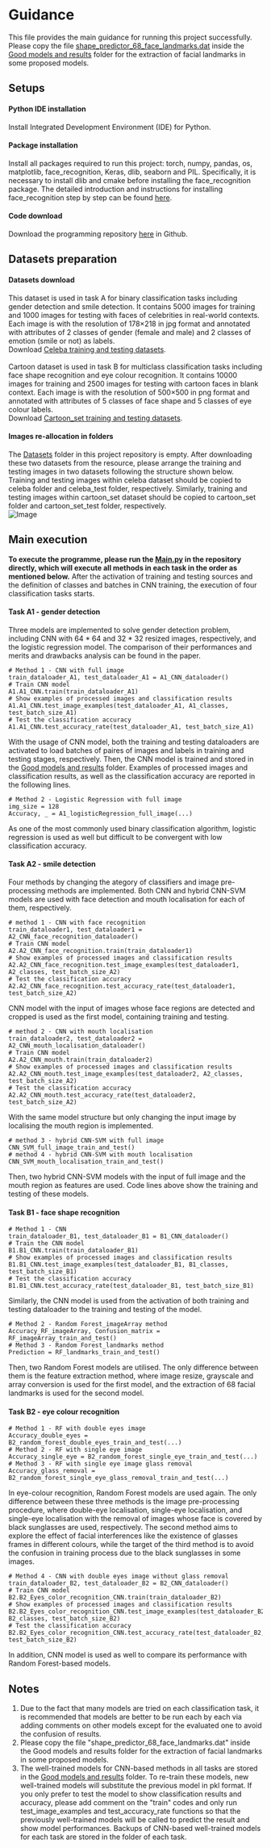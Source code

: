 # Guidance

This file provides the main guidance for running this project successfully. Please copy the file [shape_predictor_68_face_landmarks.dat](https://www.kaggle.com/datasets/sergiovirahonda/shape-predictor-68-face-landmarksdat?resource=download) inside the [Good models and results](https://github.com/zciccs3/-zciccs3-AMLS_assignment22_23/tree/main/Good%20models%20and%20results) folder for the extraction of facial landmarks in some proposed models. 

## Setups

#### Python IDE installation
Install Integrated Development Environment (IDE) for Python.
#### Package installation
Install all packages required to run this project: torch, numpy, pandas, os, matplotlib, face_recognition, Keras, dlib, seaborn and PIL. Specifically, it is necessary to install dlib and cmake before installing the face_recognition package. The detailed introduction and instructions for installing face_recognition step by step can be found [here](https://github.com/ageitgey/face_recognition).
#### Code download
Download the programming repository [here](https://github.com/zciccs3/-zciccs3-AMLS_assignment22_23) in Github.

## Datasets preparation

#### Datasets download
This dataset is used in task A for binary classification tasks including gender detection and smile detection. It contains 5000 images for training and 1000 images for testing with faces of celebrities in real-world contexts. Each image is with the resolution of 178×218 in jpg format and annotated with attributes of 2 classes of gender (female and male) and 2 classes of emotion (smile or not) as labels. <br/>
Download [Celeba training and testing datasets](https://bit.ly/dataset_AMLS_22-23). <br/><br/>
Cartoon dataset is used in task B for multiclass classification tasks including face shape recognition and eye colour recognition. It contains 10000 images for training and 2500 images for testing with cartoon faces in blank context. Each image is with the resolution of 500×500 in png format and annotated with attributes of 5 classes of face shape and 5 classes of eye colour labels. <br/>
Download [Cartoon_set training and testing datasets](https://google.github.io/cartoonset/).

#### Images re-allocation in folders
The [Datasets](https://github.com/zciccs3/-zciccs3-AMLS_assignment22_23/tree/main/Datasets) folder in this project repository is empty. After downloading these two datasets from the resource, please arrange the training and testing images in two datasets following the structure shown below. Training and testing images within celeba dataset should be copied to celeba folder and celeba_test folder, respectively. Similarly, training and testing images within cartoon_set dataset should be copied to cartoon_set folder and cartoon_set_test folder, respectively. <br/>
![Image](https://github.com/zciccs3/-zciccs3-AMLS_assignment22_23/blob/main/Figures/Dataset%20images%20allocation.jpg)

## Main execution

**To execute the programme, please run the [Main.py](https://github.com/zciccs3/-zciccs3-AMLS_assignment22_23/blob/main/Main.py) in the repository directly, which will execute all methods in each task in the order as mentioned below.**
After the activation of training and testing sources and the definition of classes and batches in CNN training, the execution of four classification tasks starts.

#### Task A1 - gender detection
Three models are implemented to solve gender detection problem, including CNN with 64 * 64 and 32 * 32 resized images, respectively, and the logistic regression model. The comparison of their performances and merits and drawbacks analysis can be found in the paper. <br/>
```
# Method 1 - CNN with full image
train_dataloader_A1, test_dataloader_A1 = A1_CNN_dataloader()
# Train CNN model
A1.A1_CNN.train(train_dataloader_A1)
# Show examples of processed images and classification results
A1.A1_CNN.test_image_examples(test_dataloader_A1, A1_classes, test_batch_size_A1)
# Test the classification accuracy
A1.A1_CNN.test_accuracy_rate(test_dataloader_A1, test_batch_size_A1)
```
With the usage of CNN model, both the training and testing dataloaders are activated to load batches of paires of images and labels in training and testing stages, respectively. Then, the CNN model is trained and stored in the [Good models and results](https://github.com/zciccs3/-zciccs3-AMLS_assignment22_23/tree/main/Good%20models%20and%20results) folder. Examples of processed images and classification results, as well as the classification accuracy are reported in the following lines. <br/>
```
# Method 2 - Logistic Regression with full image
img_size = 128
Accuracy, _ = A1_logisticRegression_full_image(...)
```
As one of the most commonly used binary classification algorithm, logistic regression is used as well but difficult to be convergent with low classification accuracy.

#### Task A2 - smile detection

Four methods by changing the ategory of classifiers and image pre-processing methods are implemented. Both CNN and hybrid CNN-SVM models are used with face detection and mouth localisation for each of them, respectively. <br/>
```
# method 1 - CNN with face recognition
train_dataloader1, test_dataloader1 = A2_CNN_face_recognition_dataloader()
# Train CNN model
A2.A2_CNN_face_recognition.train(train_dataloader1)
# Show examples of processed images and classification results
A2.A2_CNN_face_recognition.test_image_examples(test_dataloader1, A2_classes, test_batch_size_A2)
# Test the classification accuracy
A2.A2_CNN_face_recognition.test_accuracy_rate(test_dataloader1, test_batch_size_A2)
```
CNN model with the input of images whose face regions are detected and cropped is used as the first model, containing training and testing.
```
# method 2 - CNN with mouth localisation
train_dataloader2, test_dataloader2 = A2_CNN_mouth_localisation_dataloader()
# Train CNN model
A2.A2_CNN_mouth.train(train_dataloader2)
# Show examples of processed images and classification results
A2.A2_CNN_mouth.test_image_examples(test_dataloader2, A2_classes, test_batch_size_A2)
# Test the classification accuracy
A2.A2_CNN_mouth.test_accuracy_rate(test_dataloader2, test_batch_size_A2)
```
With the same model structure but only changing the input image by localising the mouth region is implemented.
```
# method 3 - hybrid CNN-SVM with full image
CNN_SVM_full_image_train_and_test()
# method 4 - hybrid CNN-SVM with mouth localisation
CNN_SVM_mouth_localisation_train_and_test()
```
Then, two hybrid CNN-SVM models with the input of full image and the mouth region as features are used. Code lines above show the training and testing of these models.

#### Task B1 - face shape recognition

```
# Method 1 - CNN
train_dataloader_B1, test_dataloader_B1 = B1_CNN_dataloader()
# Train the CNN model
B1.B1_CNN.train(train_dataloader_B1)
# Show examples of processed images and classification results
B1.B1_CNN.test_image_examples(test_dataloader_B1, B1_classes, test_batch_size_B1)
# Test the classification accuracy
B1.B1_CNN.test_accuracy_rate(test_dataloader_B1, test_batch_size_B1)
```
Similarly, the CNN model is used from the activation of both training and testing dataloader to the training and testing of the model.
```
# Method 2 - Random Forest_imageArray method
Accuracy_RF_imageArray, Confusion_matrix = RF_imageArray_train_and_test()
# Method 3 - Random Forest_landmarks method
Prediction = RF_landmarks_train_and_test()
```
Then, two Random Forest models are utilised. The only difference between them is the feature extraction method, where image resize, grayscale and array conversion is used for the first model, and the extraction of 68 facial landmarks is used for the second model.

#### Task B2 - eye colour recognition

```
# Method 1 - RF with double eyes image
Accuracy_double_eyes = B2_random_forest_double_eyes_train_and_test(...)
# Method 2 - RF with single eye image
Accuracy_single_eye = B2_random_forest_single_eye_train_and_test(...)
# Method 3 - RF with single eye image glass removal
Accuracy_glass_removal = B2_random_forest_single_eye_glass_removal_train_and_test(...)
```
In eye-colour recognition, Random Forest models are used again. The only difference between these three methods is the image pre-processing procedure, where double-eye localisation, single-eye localisation, and single-eye localisation with the removal of images whose face is covered by black sunglasses are used, respectively. The second method aims to explore the effect of facial interferences like the existence of glasses frames in different colours, while the target of the third method is to avoid the confusion in training process due to the black sunglasses in some images. 
```
# Method 4 - CNN with double eyes image without glass removal
train_dataloader_B2, test_dataloader_B2 = B2_CNN_dataloader()
# Train CNN model
B2.B2_Eyes_color_recognition_CNN.train(train_dataloader_B2)
# Show examples of processed images and classification results
B2.B2_Eyes_color_recognition_CNN.test_image_examples(test_dataloader_B2, B2_classes, test_batch_size_B2)
# Test the classification accuracy
B2.B2_Eyes_color_recognition_CNN.test_accuracy_rate(test_dataloader_B2, test_batch_size_B2)
```
In addition, CNN model is used as well to compare its performance with Random Forest-based models. 

## Notes

1. Due to the fact that many models are tried on each classification task, it is recommended that models are better to be run each by each via adding comments on other models except for the evaluated one to avoid the confusion of results. 
2. Please copy the file "shape_predictor_68_face_landmarks.dat" inside the Good models and results folder for the extraction of facial landmarks in some proposed models.
3. The well-trained models for CNN-based methods in all tasks are stored in the [Good models and results](https://github.com/zciccs3/-zciccs3-AMLS_assignment22_23/tree/main/Good%20models%20and%20results) folder. To re-train these models, new well-trained models will substitute the previous model in pkl format. If you only prefer to test the model to show classification results and accuracy, please add comment on the "train" codes and only run test_image_examples and test_accuracy_rate functions so that the previously well-trained models will be called to predict the result and show model performances. Backups of CNN-based well-trained models for each task are stored in the folder of each task. 
